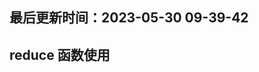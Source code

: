 <!--
 * @Description:
 * @Author: panrui
 * @Date: 2023-04-25 08:57:17
 * @LastEditTime: 2023-05-30 09:39:42
 * @LastEditors: panrui
 * 不忘初心,不负梦想
-->

## 最后更新时间：2023-05-30 09-39-42

## reduce 函数使用
